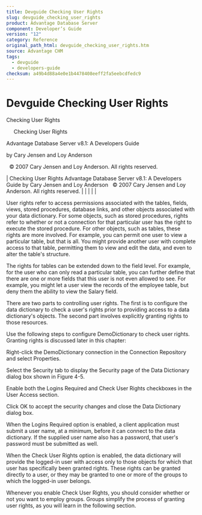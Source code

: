```yaml
---
title: Devguide Checking User Rights
slug: devguide_checking_user_rights
product: Advantage Database Server
component: Developer’s Guide
version: "12"
category: Reference
original_path_html: devguide_checking_user_rights.htm
source: Advantage CHM
tags:
  - devguide
  - developers-guide
checksum: a49b4d88a4e0e1b4478408eeff2fa5eebcdfedc9
---
```


# Devguide Checking User Rights

Checking User Rights

     Checking User Rights

Advantage Database Server v8.1: A Developers Guide

by Cary Jensen and Loy Anderson

  © 2007 Cary Jensen and Loy Anderson. All rights reserved.

| Checking User Rights  Advantage Database Server v8.1: A Developers Guide  by Cary Jensen and Loy Anderson    © 2007 Cary Jensen and Loy Anderson. All rights reserved. |  |  |  |  |

User rights refer to access permissions associated with the tables, fields, views, stored procedures, database links, and other objects associated with your data dictionary. For some objects, such as stored procedures, rights refer to whether or not a connection for that particular user has the right to execute the stored procedure. For other objects, such as tables, these rights are more involved. For example, you can permit one user to view a particular table, but that is all. You might provide another user with complete access to that table, permitting them to view and edit the data, and even to alter the table's structure.

The rights for tables can be extended down to the field level. For example, for the user who can only read a particular table, you can further define that there are one or more fields that this user is not even allowed to see. For example, you might let a user view the records of the employee table, but deny them the ability to view the Salary field.

There are two parts to controlling user rights. The first is to configure the data dictionary to check a user's rights prior to providing access to a data dictionary's objects. The second part involves explicitly granting rights to those resources.

Use the following steps to configure DemoDictionary to check user rights. Granting rights is discussed later in this chapter:

Right-click the DemoDictionary connection in the Connection Repository and select Properties.

Select the Security tab to display the Security page of the Data Dictionary dialog box shown in Figure 4-5.

Enable both the Logins Required and Check User Rights checkboxes in the User Access section.

Click OK to accept the security changes and close the Data Dictionary dialog box.

When the Logins Required option is enabled, a client application must submit a user name, at a minimum, before it can connect to the data dictionary. If the supplied user name also has a password, that user's password must be submitted as well.

When the Check User Rights option is enabled, the data dictionary will provide the logged-in user with access only to those objects for which that user has specifically been granted rights. These rights can be granted directly to a user, or they may be granted to one or more of the groups to which the logged-in user belongs.

Whenever you enable Check User Rights, you should consider whether or not you want to employ groups. Groups simplify the process of granting user rights, as you will learn in the following section.
